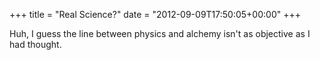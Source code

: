 +++
title = "Real Science?"
date = "2012-09-09T17:50:05+00:00"
+++

Huh, I guess the line between physics and alchemy isn't as objective as I had thought.
			